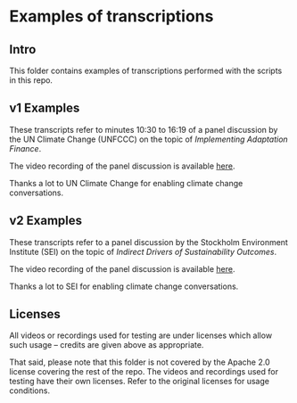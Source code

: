 # Examples of transcriptions
## Intro
This folder contains examples of transcriptions performed with the scripts in this repo. 

## v1 Examples
These transcripts refer to minutes 10:30 to 16:19 of a panel discussion by the UN Climate Change (UNFCCC) on the topic of *Implementing Adaptation Finance*. 

The video recording of the panel discussion is available [here](https://youtu.be/XAg8GOicRTs).

Thanks a lot to UN Climate Change for enabling climate change conversations.

## v2 Examples
These transcripts refer to a panel discussion by the Stockholm Environment Institute (SEI) on the topic of *Indirect Drivers of Sustainability Outcomes*. 

The video recording of the panel discussion is available [here](https://youtu.be/Vv5z-9MfqHw).

Thanks a lot to SEI for enabling climate change conversations.

## Licenses
All videos or recordings used for testing are under licenses which allow such usage – credits are given above as appropriate. 

That said, please note that this folder is not covered by the Apache 2.0 license covering the rest of the repo. The videos and recordings used for testing have their own licenses. Refer to the original licenses for usage conditions.